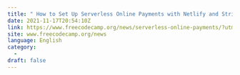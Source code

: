 ```yaml
---
title: " How to Set Up Serverless Online Payments with Netlify and Stripe "
date: 2021-11-17T20:54:10Z
link: https://www.freecodecamp.org/news/serverless-online-payments/?utm_medium=RSS&utm_source=news.12bit.vn
site: www.freecodecamp.org/news
language: English
category:
  -   
draft: false
---
```

